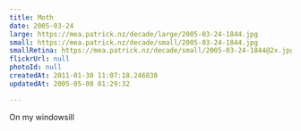 ```yaml
---
title: Moth
date: 2005-03-24
large: https://mea.patrick.nz/decade/large/2005-03-24-1844.jpg
small: https://mea.patrick.nz/decade/small/2005-03-24-1844.jpg
smallRetina: https://mea.patrick.nz/decade/small/2005-03-24-1844@2x.jpg
flickrUrl: null
photoId: null
createdAt: 2011-01-30 11:07:18.246838
updatedAt: 2005-05-08 01:29:32

---
```

On my windowsill
